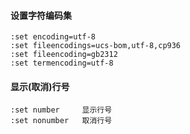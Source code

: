 #### 设置字符编码集
```console
:set encoding=utf-8
:set fileencodings=ucs-bom,utf-8,cp936
:set fileencoding=gb2312
:set termencoding=utf-8
```

#### 显示(取消)行号
```console
:set number     显示行号
:set nonumber   取消行号
```
